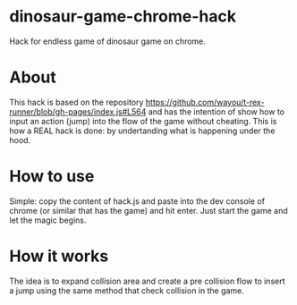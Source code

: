 # dinosaur-game-chrome-hack
Hack for endless game of dinosaur game on chrome.

# About
This hack is based on the repository https://github.com/wayou/t-rex-runner/blob/gh-pages/index.js#L564 and has the intention of show how to input an action (jump) into the flow of the game without cheating. This is how a REAL hack is done: by undertanding what is happening under the hood.

# How to use
Simple: copy the content of hack.js and paste into the dev console of chrome (or similar that has the game) and hit enter. Just start the game and let the magic begins.

# How it works
The idea is to expand collision area and create a pre collision flow to insert a jump using the same method that check collision in the game.
